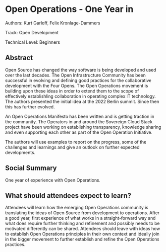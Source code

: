 # Open Operations - One Year in

Authors: Kurt Garloff, Felix Kronlage-Dammers

Track: Open Development

Technical Level: Beginners

## Abstract

Open Source has changed the way software is being developed and used over the
last decades. The Open Infrastructure Community has been successful in evolving
and defining good practices for the collaborative development with the Four
Opens. The Open Operations movement is building upon these ideas in order to
extend them to the scope of effectively establishling collaboration in
operating complex IT technology. The authors presented the initial idea at the
2022 Berlin summit. Since then this has further evolved.

An Open Operations Manifesto has been written and is getting traction in the
community. The Operators in and around the Sovereign Cloud Stack project have
been working on establishing transparency, knowledge sharing and even
supporting each other as part of the Open Operation Initiative.

The authors will use examples to report on the progress, some of the challenges
and learnings and give an outlook on further expected developments.

## Social Summary

One year of experience with Open Operations.

## What should attendees expect to learn?

Attendees will learn how the emerging Open Operations community is translating
the ideas of Open Source from development to operations. After a good year,
first experience of what works in a straight-forward way and what does require
further thinking and refinement and possibly needs to be motivated differently
can be shared. Attendees should leave with ideas how to establish Open
Operations principles in their own context and ideally join in the bigger
movement to further establish and refine the Open Operations practices.
